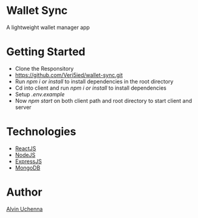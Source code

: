 # Wallet Sync

A lightweight wallet manager app

# Getting Started

- Clone the Responsitory
- https://github.com/Veri5ied/wallet-sync.git
- Run <em>npm i or install</em> to install dependencies in the root directory
- Cd into client and run <em>npm i or install</em> to install dependencies
- Setup <em>.env.example</em>
- Now <em>npm start</em> on both client path and root directory to start client and server

# Technologies

- [ReactJS](https://reactjs.org/)
- [NodeJS](https://nodejs.org/en/)
- [ExpressJS](https://expressjs.com/)
- [MongoDB](https://mongodb.com/)

# Author

[Alvin Uchenna](https://twitter.com/Veri5ied)
